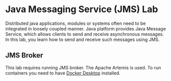 # Java Messaging Service (JMS) Lab
Distributed java applications, modules or systems often need to be integrated in loosely coupled manner.
Java platform provides Java Message Service, which allows clients to send and receive asynchronous messages.
In this lab, you learn how to send and receive such messages using JMS.

## JMS Broker
This lab requires running JMS broker. The Apache Artemis is used.
To run containers you need to have [Docker Desktop](https://www.docker.com/products/docker-desktop/) installed.